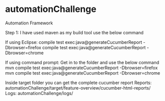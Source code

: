 # automationChallenge
Automation Framework


Step 1: 
I have used maven as my build tool use the below command

If using Eclipse:
compile test exec:java@generateCucumberReport -Dbrowser=firefox
compile test exec:java@generateCucumberReport -Dbrowser=chrome

If using command prompt:
Get in to the folder and use the below command
mvn compile test exec:java@generateCucumberReport -Dbrowser=firefox
mvn compile test exec:java@generateCucumberReport -Dbrowser=chrome

Inside target folder you can get the complete cucumber report
Reports:
automationChallenge/target/feature-overview/cucumber-html-reports/ 
Logs:
automationChallenge/logs/
